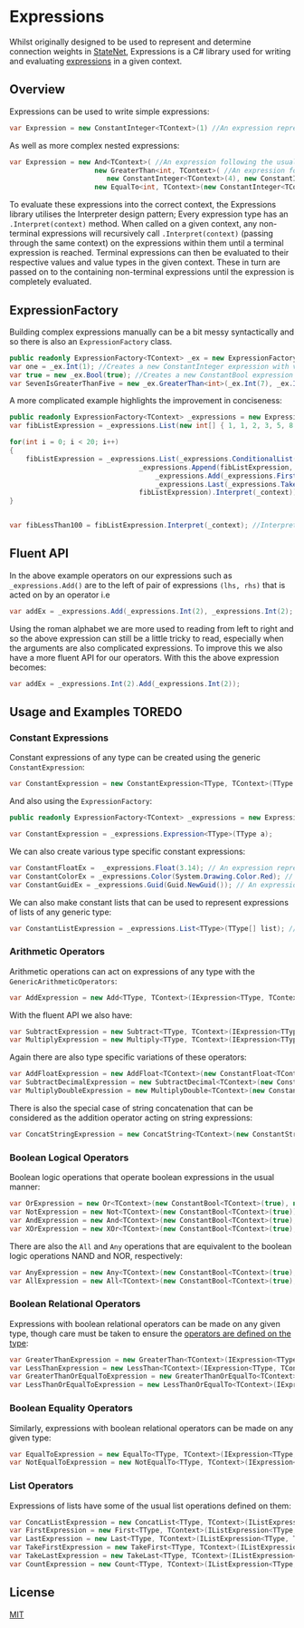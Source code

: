 # Expressions

Whilst originally designed to be used to represent and determine connection weights in [StateNet](https://github.com/Aptacode/StateNet), Expressions is a C# library used for writing and evaluating [expressions](https://en.wikipedia.org/wiki/Expression_(computer_science)) in a given context.

## Overview

Expressions can be used to write simple expressions:

```csharp
var Expression = new ConstantInteger<TContext>(1) //An expression representing the int value 1
```

As well as more complex nested expressions:

```csharp
var Expression = new And<TContext>( //An expression following the usual boolean logic of the 'and' operator
                     new GreaterThan<int, TContext>( //An expression for the comparison operator >, this will evaluate to true as 4 > 1
                        new ConstantInteger<TContext>(4), new ConstantInteger<TContext>(1)),
                     new EqualTo<int, TContext>(new ConstantInteger<TContext>(1), new ConstantInteger<TContext>(1))); //An expression for the equality operator.
```
To evaluate these expressions into the correct context, the Expressions library utilises the Interpreter design pattern; Every expression type has an `.Interpret(context)` method. When called on a given context, any non-terminal expressions will recursively call `.Interpret(context)` (passing through the same context) on the expressions within them until a terminal expression is reached. Terminal expressions can then be evaluated to their respective values and value types in the given context. These in turn are passed on to the containing non-terminal expressions until the expression is completely evaluated.


## ExpressionFactory

Building complex expressions manually can be a bit messy syntactically and so there is also an `ExpressionFactory` class.

```csharp
public readonly ExpressionFactory<TContext> _ex = new ExpressionFactory<TContext>();
var one = _ex.Int(1); //Creates a new ConstantInteger expression with value 1
var true = new _ex.Bool(true); //Creates a new ConstantBool expression with value true
var SevenIsGreaterThanFive = new _ex.GreaterThan<int>(_ex.Int(7), _ex.Int(5)); //This is much tidier than the basic implementation
```

A more complicated example highlights the improvement in conciseness:

```csharp
public readonly ExpressionFactory<TContext> _expressions = new ExpressionFactory<TContext>();
var fibListExpression = _expressions.List(new int[] { 1, 1, 2, 3, 5, 8 });

for(int i = 0; i < 20; i++)
{
    fibListExpression = _expressions.List(_expressions.ConditionalList(_expressions.LessThan(_expressions.Last(fibListExpression), _expressions.Int(100)),
                                _expressions.Append(fibListExpression,
                                    _expressions.Add(_expressions.First(_expressions.TakeLast(fibListExpression, _expressions.Int(2))), 
                                    _expressions.Last(_expressions.TakeLast(fibListExpression, _expressions.Int(2))))),
                                fibListExpression).Interpret(_context)); //An expression that when intepreted will add the next number in the fibonacci sequence to the list as long as that number is less than 100 and return the list as an expression or will just return the list as an expression if the next number is greater than 100.
}


var fibLessThan100 = fibListExpression.Interpret(_context); //Interpreting the expression above will return a list of containing the numbers in the Fibonacci sequence less than 100.
```

## Fluent API

In the above example operators on our expressions such as `_expressions.Add()` are to the left of pair of expressions `(lhs, rhs)` that is acted on by an operator i.e

```csharp
var addEx = _expressions.Add(_expressions.Int(2), _expressions.Int(2);
```

Using the roman alphabet we are more used to reading from left to right and so the above expression can still be a little tricky to read, especially when the arguments are also complicated expressions. To improve this we also have a more fluent API for our operators. With this the above expression becomes:

```csharp
var addEx = _expressions.Int(2).Add(_expressions.Int(2));
```

## Usage and Examples TOREDO

### Constant Expressions

Constant expressions of any type can be created using the generic `ConstantExpression`:

```csharp
var ConstantExpression = new ConstantExpression<TType, TContext>(TType a); //An expression 'a' of some generic type 
```
And also using the `ExpressionFactory`:

```csharp
public readonly ExpressionFactory<TContext> _expressions = new ExpressionFactory<TContext>();

var ConstantExpression = _expressions.Expression<TType>(TType a);
```

We can also create various type specific constant expressions:

```csharp
var ConstantFloatEx =  _expressions.Float(3.14); // An expression representing the float value 3.14
var ConstantColorEx = _expressions.Color(System.Drawing.Color.Red); // An expression representing the color red
var ConstantGuidEx = _expressions.Guid(Guid.NewGuid()); // An expression representing a constant guid
```

We can also make constant lists that can be used to represent expressions of lists of any generic type:

```csharp
var ConstantListExpression = _expressions.List<TType>(TType[] list); //An expression representing a list of some generic type
```

### Arithmetic Operators

Arithmetic operations can act on expressions of any type with the `GenericArithmeticOperators`:

```csharp
var AddExpression = new Add<TType, TContext>(IExpression<TType, TContext> a, IExpression<TType, TContext> b); //An expression representing addition on the expressions a & b: a + b
```

With the fluent API we also have:


```csharp
var SubtractExpression = new Subtract<TType, TContext>(IExpression<TType, TContext> a, IExpression<TType, TContext> b); //An expression representing subtraction on the expressions a & b: a - b
var MultiplyExpression = new Multiply<TType, TContext>(IExpression<TType, TContext> a, IExpression<TType, TContext> b); //An expression representing multipl on the expressions a & b: a * b
```

Again there are also type specific variations of these operators:

```csharp
var AddFloatExpression = new AddFloat<TContext>(new ConstantFloat<TContext>(2.72), new ConstantFloat<TContext>(1.41)); //An expression representing addition of two floats: 2.72 + 1.41
var SubtractDecimalExpression = new SubtractDecimal<TContext>(new ConstantDecimal<TContext>(2.6), new ConstantDecimal<TContext>(1.9)); //An expression respresenting subtraction of the right float from the left:  2.6 - 1.3
var MultiplyDoubleExpression = new MultiplyDouble<TContext>(new ConstantDouble<TContext>(1.2), new ConstantDouble<TContext>(3.4)); //An expression representing the multiplication of two doubles: 1.2 * 3.4
```

There is also the special case of string concatenation that can be considered as the addition operator acting on string expressions:

```csharp
var ConcatStringExpression = new ConcatString<TContext>(new ConstantString<TContext>(foo), new ConstantString<TContext>(bar)) //An expression representing the concatenation (addition) of two string expressions: 'foo' + 'bar'
```

### Boolean Logical Operators

Boolean logic operations that operate boolean expressions in the usual manner:

```csharp
var OrExpression = new Or<TContext>(new ConstantBool<TContext>(true), new ConstantBool<TContext>(false)); //An expression representing the boolean expression 'true OR false'
var NotExpression = new Not<TContext>(new ConstantBool<TContext>(true)); //An expression representing the boolean expression 'NOT true'
var AndExpression = new And<TContext>(new ConstantBool<TContext>(true), new ConstantBool<TContext>(false)); //An expression representing the boolean expression 'true AND false'
var XOrExpression = new XOr<TContext>(new ConstantBool<TContext>(true), new ConstantBool<TContext>(false)); //An expression representing the boolean expression 'true XOR false'
```

There are also the `All` and `Any` operations that are equivalent to the boolean logic operations NAND and NOR, respectively:

```csharp
var AnyExpression = new Any<TContext>(new ConstantBool<TContext>(true), new ConstantBool<TContext>(true), new ConstantBool<TContext>(false); //An expression respresenting the boolean expression 'true OR true OR false'
var AllExpression = new All<TContext>(new ConstantBool<TContext>(true), new ConstantBool<TContext>(true), new ConstantBool<TContext>(false); //An expression respresenting the boolean expression 'true AND true AND false'
```

### Boolean Relational Operators

Expressions with boolean relational operators can be made on any given type, though care must be taken to ensure the [operators are defined on the type](https://docs.microsoft.com/en-us/dotnet/csharp/language-reference/operators/comparison-operators#operator-overloadability):

```csharp
var GreaterThanExpression = new GreaterThan<TContext>(IExpression<TType, TContext> a, IExpression<TType, TContext> b); // An expression representing the comparison 'a > b'
var LessThanExpression = new LessThan<TContext>(IExpression<TType, TContext> a, IExpression<TType, TContext> b); //An expression representing the comparison a < b
var GreaterThanOrEqualToExpression = new GreaterThanOrEqualTo<TContext>(IExpression<TType, TContext> a, IExpression<TType, TContext> b); // An expression representing the comparison a >= b
var LessThanOrEqualToExpression = new LessThanOrEqualTo<TContext>(IExpression<TType, TContext> a, IExpression<TType, TContext> b); // An expression representing the comparison a <= b
```

### Boolean Equality Operators

Similarly, expressions with boolean relational operators can be made on any given type:

```csharp
var EqualToExpression = new EqualTo<TType, TContext>(IExpression<TType, TContext> a, IExpression<TType, TContext> b); //An expression represent the comparison 'a == b'
var NotEqualToExpression = new NotEqualTo<TType, TContext>(IExpression<TType, TContext> a, IExpression<TType, TContext> b); //An expression represent the comparison 'a != b'
```

### List Operators

Expressions of lists have some of the usual list operations defined on them:

```csharp
var ConcatListExpression = new ConcatList<TType, TContext>(IListExpression<TType, TContext> list1, IListExpression<TType, TContext> list2); //An expression representing the concatenation of two list expressions 'list1 + list2'
var FirstExpression = new First<TType, TContext>(IListExpression<TType, TContext> list); //An expression representing the first item in the list
var LastExpression = new Last<TType, TContext>(IListExpression<TType, TContext> list); //An expression representing the last item in the list
var TakeFirstExpression = new TakeFirst<TType, TContext>(IListExpression<TType, TContext> list, IExpression<int, TContext> n); //An expression representing the first n items in the list
var TakeLastExpression = new TakeLast<TType, TContext>(IListExpression<TType, TContext> list, IExpression<int, TContext> m); //An expression representing the last m items in the list
var CountExpression = new Count<TType, TContext>(IListExpression<TType, TContext> list); //An integer expression representing the number of items in the list
```




## License
[MIT](https://choosealicense.com/licenses/mit/)

